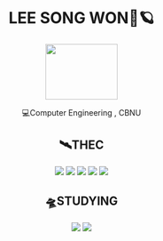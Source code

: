 <div align="center">
 <h1>LEE SONG WON🚀🪐</h2>
 <img src="https://user-images.githubusercontent.com/65889472/166927537-8cf6708e-b26b-4854-a468-a2c4bb76a1ee.gif" width="130" height="100"/>

💻Computer Engineering , CBNU

 <h2>🛰️THEC</h2>
<img src="https://img.shields.io/badge/C/C++-0F2346?style=for-the-badge&logo=c%2B%2B&logoColor=A8B9CC">
<img src="https://img.shields.io/badge/PYTHON-0F2346?style=for-the-badge&logo=python&logoColor=3776AB"> 
<img src="https://img.shields.io/badge/HTML5-0F2346?style=for-the-badge&logo=html5&logoColor=E34F26"> 
<img src="https://img.shields.io/badge/CSS-0F2346?style=for-the-badge&logo=css3&logoColor=1572B6"> 
<img src="https://img.shields.io/badge/JAVASCRIPT-0F2346?style=for-the-badge&logo=javascript&logoColor=F7DF1E"> 
 
 <h2>🛸STUDYING</h2>
<img src="https://img.shields.io/badge/REACT-0F2346?style=for-the-badge&logo=react&logoColor=61DAFB">
 <img src="https://img.shields.io/badge/ANDROID-0F2346?style=for-the-badge&logo=android&logoColor=3DDC84">
 
